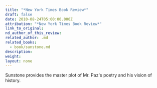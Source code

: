 ```yaml
---
title: "*New York Times Book Review*"
draft: false
date: 2010-08-24T05:00:00.000Z
attribution: "*New York Times Book Review*"
link_to_original:
nd_author_of_this_review:
related_author: .md
related_books:
  - book/sunstone.md
description:
weight:
layout: none
---
```

Sunstone provides the master plot of Mr. Paz's poetry and his vision of history.

